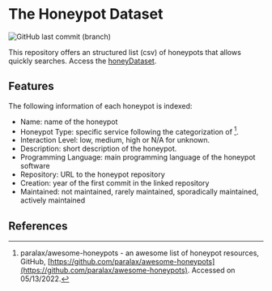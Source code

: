 # The Honeypot Dataset
![GitHub last commit (branch)](https://img.shields.io/github/last-commit/The-Honeypot-Archive-Project/the-honeypot-dataset)

This repository offers an structured list (csv) of honeypots that allows quickly searches. Access the [honeyDataset](honeyDataset.csv).

## Features

The following information of each honeypot is indexed:

- Name: name of the honeypot
- Honeypot Type: specific service following the categorization of [^1].
- Interaction Level: low, medium, high or N/A for unknown.
- Description: short description of the honeypot.
- Programming Language: main programming language of the honeypot software
- Repository: URL to the honeypot repository
- Creation: year of the first commit in the linked repository 
- Maintained: not maintained, rarely maintained, sporadically maintained, actively maintained

## References
[^1]: paralax/awesome-honeypots - an awesome list of honeypot resources, GitHub, [https://github.com/paralax/awesome-honeypots](https://github.com/paralax/awesome-honeypots). Accessed on 05/13/2022.
